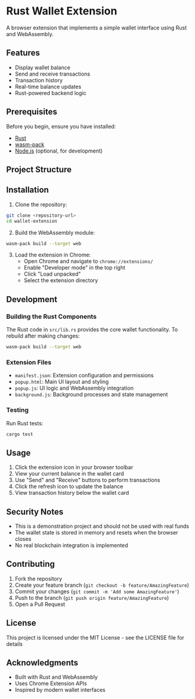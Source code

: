 # Rust Wallet Extension

A browser extension that implements a simple wallet interface using Rust and WebAssembly.

## Features

- Display wallet balance
- Send and receive transactions
- Transaction history
- Real-time balance updates
- Rust-powered backend logic

## Prerequisites

Before you begin, ensure you have installed:
- [Rust](https://www.rust-lang.org/tools/install)
- [wasm-pack](https://rustwasm.github.io/wasm-pack/installer/)
- [Node.js](https://nodejs.org/) (optional, for development)

## Project Structure

## Installation

1. Clone the repository:

```bash
git clone <repository-url>
cd wallet-extension
```

2. Build the WebAssembly module:
```bash
wasm-pack build --target web
```

3. Load the extension in Chrome:
   - Open Chrome and navigate to `chrome://extensions/`
   - Enable "Developer mode" in the top right
   - Click "Load unpacked"
   - Select the extension directory

## Development

### Building the Rust Components

The Rust code in `src/lib.rs` provides the core wallet functionality. To rebuild after making changes:

```bash
wasm-pack build --target web
```

### Extension Files

- `manifest.json`: Extension configuration and permissions
- `popup.html`: Main UI layout and styling
- `popup.js`: UI logic and WebAssembly integration
- `background.js`: Background processes and state management

### Testing

Run Rust tests:
```bash
cargo test
```

## Usage

1. Click the extension icon in your browser toolbar
2. View your current balance in the wallet card
3. Use "Send" and "Receive" buttons to perform transactions
4. Click the refresh icon to update the balance
5. View transaction history below the wallet card

## Security Notes

- This is a demonstration project and should not be used with real funds
- The wallet state is stored in memory and resets when the browser closes
- No real blockchain integration is implemented

## Contributing

1. Fork the repository
2. Create your feature branch (`git checkout -b feature/AmazingFeature`)
3. Commit your changes (`git commit -m 'Add some AmazingFeature'`)
4. Push to the branch (`git push origin feature/AmazingFeature`)
5. Open a Pull Request

## License

This project is licensed under the MIT License - see the LICENSE file for details

## Acknowledgments

- Built with Rust and WebAssembly
- Uses Chrome Extension APIs
- Inspired by modern wallet interfaces
